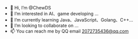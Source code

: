- 👋 Hi, I’m @ChewDS
- 👀 I’m interested in AI、game developing ...
- 🌱 I’m currently learning Java、JavaScript、Golang、C++...
- 💞️ I’m looking to collaborate on ...
- 📫 You can reach me by QQ email 2072735436@qq.com

<!---
ChewDS/ChewDS is a ✨ special ✨ repository because its `README.md` (this file) appears on your GitHub profile.
You can click the Preview link to take a look at your changes.
--->
